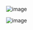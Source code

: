 ![image](https://github.com/PoYuei/-/assets/140697450/2518d7db-46e3-4b42-aa6d-fb715ab584f3)

![image](https://github.com/PoYuei/-/assets/140697450/fe96387c-9e9f-45a6-ae85-1ef4aecba550)
